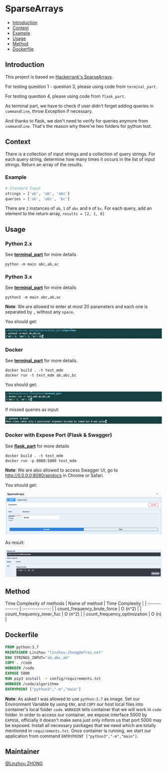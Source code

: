 # SparseArrays

- [Introduction](#Introduction)
- [Context](#Context)
- [Example](#Example)
- [Usage](#Usage)
- [Method](#Method)
- [Dockerfile](#Dockerfile)

## Introduction
This project is based on [Hackerrank's SparseArrays](https://www.hackerrank.com/challenges/sparse-arrays/problem).

For testing question 1 - question 3, please using code from  `terminal_part`.

For testing question 4, please using code from `flask_part`.

As terminal part, we have to check if user didn't forget adding queries in `commandline`, throw Exception if necessary. 

And thanks to flask, we don't need to verify for queries anymore from `commandline`. That's the reason why there're two folders for python test.

## Context
There is a collection of input strings and a collection of query strings. For each query string, determine how many times it occurs in the list of input strings. Return an array of the results.

### Example

```python
# Standard Input
strings = ['ab', 'ab', 'abc']
queries = ['ab', 'abc', 'bc']
```

There are `2` instances of `ab`, `1` of `abc` and `0` of `bc`. For each query, add an element to the return array, `results = [2, 1, 0]`


## Usage

### Python 2.x
See [**terminal_part**](https://github.com/linzhou-zhong/servier_test/tree/master/python/terminal_part) for more details
```commandline
python -m main abc,ab,ac
```

### Python 3.x
See [**terminal_part**](https://github.com/linzhou-zhong/servier_test/tree/master/python/terminal_part) for more details
```commandline
python3 -m main abc,ab,ac
```
**Note**: We are allowed to enter at most 20 parameters and each one is separated by `,` without any `space`.

You should get:

![colors](images/terminal_simple_result.png)

### Docker
See [**terminal_part**](https://github.com/linzhou-zhong/servier_test/tree/master/python/terminal_part) for more details.
```commandline
docker build . -t test_mdm
docker run -t test_mdm ab,abc,bc
```

You should get:

![colors](images/docker_simple_result.png)

If missed queries as input:

![colors](images/terminal_mistake_result.png)


### Docker with Expose Port (Flask & Swagger)
See [**flask_part**](https://github.com/linzhou-zhong/servier_test/tree/master/python/flask_part) for more details
```commandline
docker build . -t test_mdm
docker run -p 8080:5000 test_mdm
```

**Note**: We are also allowed to access Swagger UI, go to http://0.0.0.0:8080/apidocs in Chrome or Safari.

You should get:

![colors](images/swagger.png)

As result:

![colors](images/swagger-result.png)

## Method
Time Complexity of methods
| Name of method | Time Complexity |
| :------------: | :-------------: |
| count_frequency_brute_force | O (n^2) |
| count_frequency_inner_fuc | O (n^2) |
| count_frequency_optimization | O (n) |

## Dockerfile

```dockerfile
FROM python:3.7
MAINTAINER Linzhou "linzhou.zhong@efrei.net"
ENV STRINGS_INPUT="ab,abc,ab"
COPY . /code
WORKDIR /code
EXPOSE 5000
RUN pip3 install -r config/requirements.txt
WORKDIR /code/algorithme
ENTRYPOINT ["python3","-m","main"]
```
**Note**: As asked I was allowed to use `python:3.7` as image. Set our Environment Variable by using `ENV`, 
and `COPY` our host local files into container's local folder `code`. `WORKDIR` tells container that we will work in `code` folder.
In order to access our container, we expose interface 5000 by `EXPOSE`, officially it doesn't make sens just only inform us that port 5000 may be exposed. Install all necessary packages that we need which are totally mentioned in `requirements.txt`.
Once container is running, we start our application from command `ENTRYPOINT ["python3","-m","main"]`.


## Maintainer

[@Linzhou ZHONG](https://github.com/linzhou-zhong)
